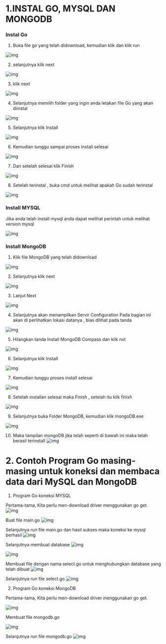# 1.INSTAL GO, MYSQL DAN MONGODB  
### Instal Go
1. Buka file go yang telah didownload, kemudian klik dan klik run

![img](foto6/2.1.png)

2. selanjutnya klik next

![img](foto6/22.png)

3. klik next

![img](foto6/23.png)

4. Selanjutnya memilih folder yang ingin anda letakan file Go yang akan diinstal

![img](foto6/24.png)

5. Selanjutnya klik Install

![img](foto6/25.png)

6. Kemudian tunggu sampai proses install selesai

![img](foto6/26.png)

7. Dan setelah selesai klik Finish

![img](foto6/27.png)

8. Setelah terinstal , buka cmd untuk melihat apakah Go sudah terinstal

![img](foto6/go.png)

### Install MYSQL
Jika anda telah install mysql anda dapat melihat perintah untuk melihat version mysql

![img](foto6/01.png)

### Install MongoDB
1. Klik file MongoDB yang telah didownload

![img](foto6/3.png)

2. Selanjutnya klik next

![img](foto6/4.png)

3. Lanjut Next

![img](foto6/5.png)

4. Selanjutnya akan menampilkan Servir Configuration
Pada bagian ini akan di perlihatkan lokasi datanya , bias dilihat pada tanda

![img](foto6/6.png)

5. Hilangkan tanda Install MongoDB Compass dan klik nxt

![img](foto6/7.png)

6. Selanjutnya klik Install

![img](foto6/8.png)

7. Kemudian tunggu proses install selesai

![img](foto6/9.png)

8. Setelah installan selesai maka Finish , setelah itu klik finish

![img](foto6/10.png)

9. Selanjutnya buka Folder MongoDB, kemudian klik mongoDB.exe

![img](foto6/11.png)

10. Maka tampilan mongoDB jika telah seperti di bawah ini maka telah berasil terinstall
![img](foto6/12.png)

# 2. Contoh Program Go masing-masing untuk koneksi dan membaca data dari MySQL dan MongoDB

1. Program Go koneksi MYSQL

Pertama-tama, Kita perlu men-download driver menggunakan go get.
![img](foto6/1sa.png)

Buat file main.go
![img](foto6/2s.png)

Selanjutnya run file main.go dan hasil sukses maka koneksi ke mysql berhasil
![img](foto6/s3.png)

Selanjutnya membuat database
![img](foto6/s4.png)

![img](foto6/s5.png)

Membuat file dengan nama select.go untuk menghubungkan database yang telah dibuat
![img](foto6/s6.png)

Selanjutnya run file select.go
![img](foto6/s7.png)

2. Program Go koneksi MongoDB

Pertama-tama, Kita perlu men-download driver menggunakan go get.

![img](foto6/ba1.png)

Membuat file mongodb.go

![img](foto6/b2.png)

Selanjutnya run file mongodb.go
![img](foto6/ba2.png)





